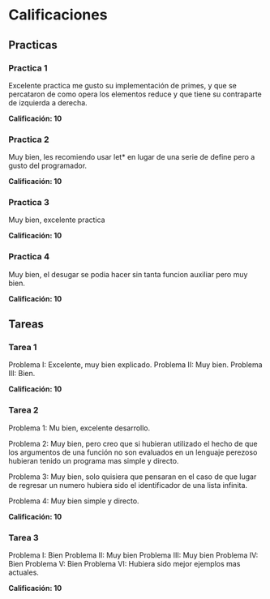 # Calificaciones

## Practicas

### Practica 1

Excelente practica me gusto su implementación de primes, y
que se percataron de como opera los elementos reduce y que tiene su
contraparte de izquierda a derecha.

**Calificación: 10**


### Practica 2

Muy bien, les recomiendo usar let* en lugar de una serie
de define pero a gusto del programador.

**Calificación: 10**

### Practica 3

Muy bien, excelente practica

**Calificación: 10**

### Practica 4

Muy bien, el desugar se podia hacer sin tanta funcion auxiliar pero muy bien.

**Calificación: 10**

## Tareas

### Tarea 1
Problema I: Excelente, muy bien explicado.
Problema II: Muy bien.
Problema III: Bien.

**Calificación: 10**

### Tarea 2

Problema 1: Mu bien, excelente desarrollo.

Problema 2: Muy bien, pero creo que si hubieran utilizado el hecho
de que los argumentos de una función no son evaluados en un lenguaje perezoso
hubieran tenido un programa mas simple y directo.

Problema 3: Muy bien, solo quisiera que pensaran en el caso de que lugar de regresar un numero hubiera sido el identificador de una lista infinita.

Problema 4: Muy bien simple y directo.

**Calificación: 10**

### Tarea 3
Problema I: Bien
Problema II: Muy bien
Problema III: Muy bien
Problema IV: Bien
Problema V: Bien
Problema VI: Hubiera sido mejor ejemplos mas actuales.

**Calificación: 10**